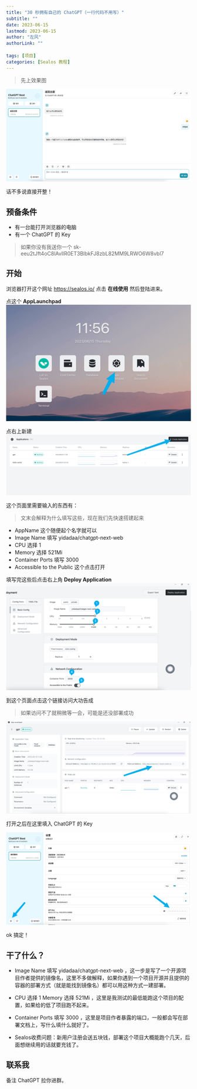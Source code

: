 ```yaml
---
title: "30 秒拥有自己的 ChatGPT（一行代码不用写）"
subtitle: ""
date: 2023-06-15
lastmod: 2023-06-15
author: "左风"
authorLink: ""

tags: [项目]
categories: [Sealos 教程]
---
```


> 先上效果图

![](./image/1.png)

话不多说直接开整！

## 预备条件

- 有一台能打开浏览器的电脑
- 有一个 ChatGPT 的 Key

> 如果你没有我送你一个
> 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

## 开始

浏览器打开这个网址 https://sealos.io/ 点击 **在线使用** 然后登陆进来。

点这个 **AppLaunchpad** 
![](./image/2.jpeg)

点右上新建
![](./image/3.png)


这个页面里需要输入的东西有：
> 文末会解释为什么填写这些，现在我们先快速搭建起来
- AppName 这个随便起个名字就可以
- Image Name 填写 yidadaa/chatgpt-next-web
- CPU 选择 1
- Memory 选择 521Mi
- Container Ports 填写 3000
- Accessible to the Public 这个点击打开

填写完这些后点击右上角 **Deploy Application**
![](./image/4.png)


到这个页面点击这个链接访问大功告成
> 如果访问不了就稍微等一会，可能是还没部署成功

![](./image/6.png)


打开之后在这里填入 ChatGPT 的 Key

![](./image/5.png)

ok 搞定！


## 干了什么？
- Image Name 填写 yidadaa/chatgpt-next-web ，这一步是写了一个开源项目作者提供的镜像名，这里不多做解释，如果你遇到一个项目开源并且提供的容器的部署方式（就是能找到镜像名）都可以用这种方式一建部署。   

- CPU 选择 1 Memory 选择 521Mi ，这里是我测试的最低能跑这个项目的配置，如果给的低了项目跑不起来。   

- Container Ports 填写 3000 ，这里是项目作者暴露的端口，一般都会写在部署文档上，写什么填什么就好了。  

- Sealos收费问题：新用户注册会送五块钱，部署这个项目大概能跑个几天，后面想继续用的话就要充钱了。

## 联系我
备注 ChatGPT 拉你进群。
